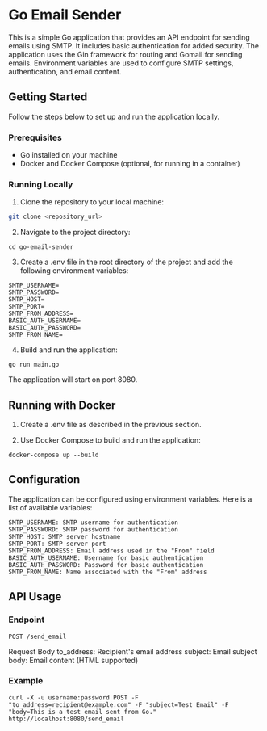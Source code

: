 # Go Email Sender

This is a simple Go application that provides an API endpoint for sending emails using SMTP. It includes basic authentication for added security. The application uses the Gin framework for routing and Gomail for sending emails. Environment variables are used to configure SMTP settings, authentication, and email content.

## Getting Started

Follow the steps below to set up and run the application locally.

### Prerequisites

- Go installed on your machine
- Docker and Docker Compose (optional, for running in a container)

### Running Locally

1. Clone the repository to your local machine:

```bash
git clone <repository_url>
```

2. Navigate to the project directory:
```
cd go-email-sender
```
3. Create a .env file in the root directory of the project and add the following environment variables:
```
SMTP_USERNAME=
SMTP_PASSWORD=
SMTP_HOST=
SMTP_PORT=
SMTP_FROM_ADDRESS=
BASIC_AUTH_USERNAME=
BASIC_AUTH_PASSWORD=
SMTP_FROM_NAME=
```
4. Build and run the application:
```
go run main.go
```
The application will start on port 8080.

## Running with Docker
1. Create a .env file as described in the previous section.

2. Use Docker Compose to build and run the application:

```
docker-compose up --build
```

## Configuration
The application can be configured using environment variables. Here is a list of available variables:
```
SMTP_USERNAME: SMTP username for authentication
SMTP_PASSWORD: SMTP password for authentication
SMTP_HOST: SMTP server hostname
SMTP_PORT: SMTP server port
SMTP_FROM_ADDRESS: Email address used in the "From" field
BASIC_AUTH_USERNAME: Username for basic authentication
BASIC_AUTH_PASSWORD: Password for basic authentication
SMTP_FROM_NAME: Name associated with the "From" address
```
## API Usage
### Endpoint
```
POST /send_email
```
Request Body
to_address: Recipient's email address
subject: Email subject
body: Email content (HTML supported)
### Example
```
curl -X -u username:password POST -F "to_address=recipient@example.com" -F "subject=Test Email" -F "body=This is a test email sent from Go." http://localhost:8080/send_email
```